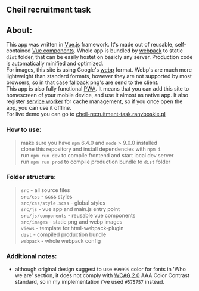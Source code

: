 ## Cheil recruitment task

## About:
This app was written in [Vue.js](https://vuejs.org/) framework.
It's made out of reusable, self-contained [Vue components](https://vuejs.org/v2/guide/single-file-components.html).
Whole app is bundled by [webpack](https://webpack.js.org/) to static `dist` folder, that can be easily hostet on basicly any server. Production code is automatically minified and optimized. <br>For images, this site is using Google's [webp](https://developers.google.com/speed/webp/) format. Webp's are much more lightweight than standard formats, however they are not supported by most browsers, so in that case fallback png's are send to the client.
<br>This app is also fully functional [PWA](https://developers.google.com/web/progressive-web-apps/). It means that you can add this site to homescreen of your mobile device, and use it almost as native app. It also register [service worker](https://developers.google.com/web/fundamentals/primers/service-workers/) for cache management, so if you once open the app, you can use it offline.
<br>
For live demo you can go to [cheil-recruitment-task.ranyboskie.pl](https://cheil-recruitment-task.ranyboskie.pl)

### How to use:
> make sure you have `npm` 6.4.0 and `node` > 9.0.0 installed <br>
> clone this repository and install dependencies with `npm i` <br>
> run `npm run dev` to compile frontend and start local dev server <br>
> run `npm run prod` to compile production bundle to `dist` folder <br>

### Folder structure:
> `src` - all source files <br>
> `src/css` - scss styles <br>
> `src/css/style.scss` - global styles <br>
> `src/js` - vue app and main.js entry point <br>
> `src/js/components` - reusable vue components <br>
> `src/images` - static png and webp images <br>
> `views` - template for html-webpack-plugin <br>
> `dist` - compiled production bundle <br>
> `webpack` - whole webpack config <br>

### Additional notes:
- although original design suggest to use `#99999` color for fonts in 'Who we are' section, it does not comply with [WCAG 2.0](https://www.w3.org/TR/WCAG20/) AAA Color Contrast standard, so in my implementation i've used `#575757` instead.